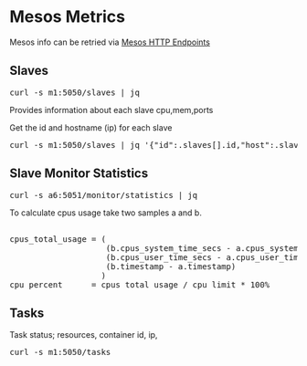 # Mesos Metrics

Mesos info can be retried via [Mesos HTTP Endpoints](http://mesos.apache.org/documentation/latest/endpoints/)

## Slaves
<pre>
curl -s m1:5050/slaves | jq
</pre>

Provides information about each slave cpu,mem,ports

Get the id and hostname (ip) for each slave
<pre>
curl -s m1:5050/slaves | jq '{"id":.slaves[].id,"host":.slaves[].hostname}'
</pre>


## Slave Monitor Statistics

<pre>
curl -s a6:5051/monitor/statistics | jq
</pre>

To calculate cpus usage take two samples a and b. 

<pre>

cpus_total_usage = (
                    (b.cpus_system_time_secs - a.cpus_system_time_secs) +
                    (b.cpus_user_time_secs - a.cpus_user_time_secs)) / 
                    (b.timestamp - a.timestamp)
                   )
cpu_percent      = cpus_total_usage / cpu_limit * 100%
</pre>

## Tasks

Task status; resources, container id, ip, 

<pre>
curl -s m1:5050/tasks
</pre>
